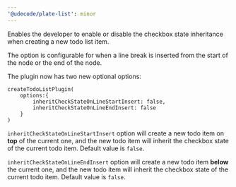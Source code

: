 ```yaml
---
'@udecode/plate-list': minor
---
```


Enables the developer to enable or disable the checkbox state inheritance when creating a new todo list item.

The option is configurable for when a line break is inserted from the start of the node or the end of the node.

The plugin now has two new optional options:

```tsx
createTodoListPlugin(
    options:{
        inheritCheckStateOnLineStartInsert: false,
        inheritCheckStateOnLineEndInsert: false
    }
)
```


`inheritCheckStateOnLineStartInsert` option will create a new todo item on **top** of the current one, and the new todo item will inherit the checkbox state of the current todo item. Default value is `false`.

`inheritCheckStateOnLineEndInsert` option will create a new todo item **below** the current one, and the new todo item will inherit the checkbox state of the current todo item. Default value is `false`.
